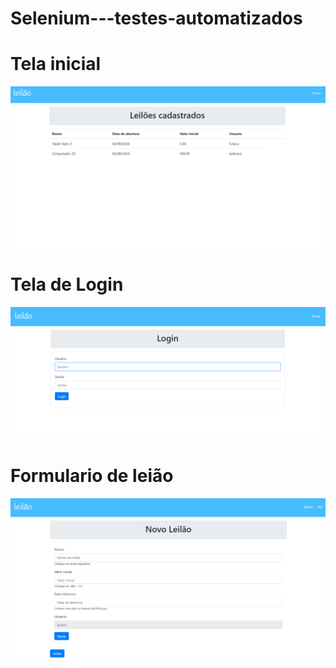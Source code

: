 # Selenium---testes-automatizados

# Tela inicial
![Alt text](image.png)


# Tela de Login
![Alt text](image-1.png)

# Formulario de leião
![Alt text](image-2.png)



